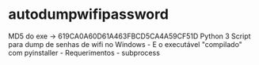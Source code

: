 # autodumpwifipassword
MD5 do exe -> 619CA0A60D61A463FBCD5CA4A59CF51D
Python 3 Script para dump de senhas de wifi no Windows - E o executável "compilado" com pyinstaller - Requerimentos - subprocess
